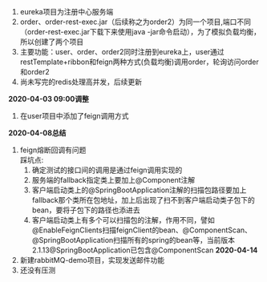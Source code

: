1. eureka项目为注册中心服务端
2. order、order-rest-exec.jar（后续称之为order2）为同一个项目,端口不同（order-rest-exec.jar下载下来使用java -jar命令启动），为了模拟负载均衡，所以创建了两个项目
3. 主要功能：user、order、order2同时注册到eureka上，user通过restTemplate+ribbon和feign两种方式(负载均衡)调用order，轮询访问order和order2
4. 尚未写完的redis处理高并发，后续更新

**2020-04-03 09:00调整**
1. 在user项目中添加了feign调用方式

**2020-04-08总结**
1. feign熔断回调有问题  
   踩坑点:    
   1. 确定测试的接口间的调用是通过feign调用实现的
   2. 服务端的fallback指定类上要加上@Component注解
   3. 客户端启动类上的@SpringBootApplication注解的扫描包路径要加上fallback那个类所在包地址，加上后出现了扫不到客户端启动类子包下的bean，要将子包下的路径也添进去
   4. 客户端启动类上有多个可以扫描包的注解，作用不同，譬如@EnableFeignClients扫描feignClient的bean、@ComponentScan、@SpringBootApplication扫描所有的spring的bean等，当前版本2.1.13@SpringBootApplication已包含@ComponentScan
**2020-04-14**
1. 新建rabbitMQ-demo项目，实现发送邮件功能
2. 还没有压测